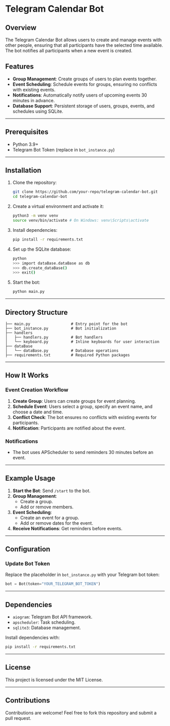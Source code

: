 # Telegram Calendar Bot

## Overview

The Telegram Calendar Bot allows users to create and manage events with other people, ensuring that all participants have the selected time available. The bot notifies all participants when a new event is created.

## Features

- **Group Management**: Create groups of users to plan events together.
- **Event Scheduling**: Schedule events for groups, ensuring no conflicts with existing events.
- **Notifications**: Automatically notify users of upcoming events 30 minutes in advance.
- **Database Support**: Persistent storage of users, groups, events, and schedules using SQLite.

---

## Prerequisites

- Python 3.9+
- Telegram Bot Token (replace in `bot_instance.py`)

---

## Installation

1. Clone the repository:
   ```bash
   git clone https://github.com/your-repo/telegram-calendar-bot.git
   cd telegram-calendar-bot
   ```

2. Create a virtual environment and activate it:
   ```bash
   python3 -m venv venv
   source venv/bin/activate # On Windows: venv\Scripts\activate
   ```

3. Install dependencies:
   ```bash
   pip install -r requirements.txt
   ```

4. Set up the SQLite database:
   ```bash
   python
   >>> import dataBase.dataBase as db
   >>> db.create_dataBase()
   >>> exit()
   ```

5. Start the bot:
   ```bash
   python main.py
   ```

---

## Directory Structure

```
├── main.py                  # Entry point for the bot
├── bot_instance.py          # Bot initialization
├── handlers
│   ├── handlers.py          # Bot handlers
│   └── keyboard.py          # Inline keyboards for user interaction
├── dataBase
│   └── dataBase.py          # Database operations
├── requirements.txt         # Required Python packages
```

---

## How It Works

### Event Creation Workflow
1. **Create Group**: Users can create groups for event planning.
2. **Schedule Event**: Users select a group, specify an event name, and choose a date and time.
3. **Conflict Check**: The bot ensures no conflicts with existing events for participants.
4. **Notification**: Participants are notified about the event.

### Notifications
- The bot uses APScheduler to send reminders 30 minutes before an event.

---

## Example Usage

1. **Start the Bot**: Send `/start` to the bot.
2. **Group Management**:
   - Create a group.
   - Add or remove members.
3. **Event Scheduling**:
   - Create an event for a group.
   - Add or remove dates for the event.
4. **Receive Notifications**: Get reminders before events.

---

## Configuration

### Update Bot Token
Replace the placeholder in `bot_instance.py` with your Telegram bot token:
```python
bot = Bot(token="YOUR_TELEGRAM_BOT_TOKEN")
```

---

## Dependencies

- `aiogram`: Telegram Bot API framework.
- `apscheduler`: Task scheduling.
- `sqlite3`: Database management.

Install dependencies with:
```bash
pip install -r requirements.txt
```

---

## License
This project is licensed under the MIT License.

---

## Contributions
Contributions are welcome! Feel free to fork this repository and submit a pull request.
